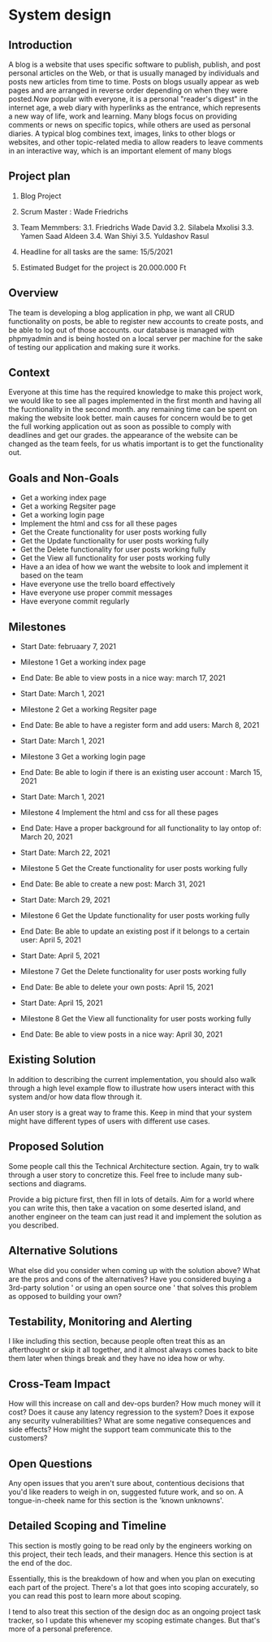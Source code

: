System design
========

## Introduction
A blog is a website that uses specific software to publish, publish, and post personal articles on the Web, or that is usually managed by individuals and posts new articles from time to time. Posts on blogs usually appear as web pages and are arranged in reverse order depending on when they were posted.Now popular with everyone, it is a personal "reader's digest" in the internet age, a web diary with hyperlinks as the entrance, which represents a new way of life, work and learning. Many blogs focus on providing comments or news on specific topics, while others are used as personal diaries. A typical blog combines text, images, links to other blogs or websites, and other topic-related media to allow readers to leave comments in an interactive way, which is an important element of many blogs

## Project plan

1. Blog Project

2. Scrum Master : Wade Friedrichs

3. Team Memmbers: 
 3.1. Friedrichs Wade David
 3.2. Silabela Mxolisi
 3.3. Yamen Saad Aldeen
 3.4. Wan Shiyi
 3.5. Yuldashov Rasul


4. Headline for all tasks are the same: 15/5/2021

5. Estimated Budget for the project is 20.000.000 Ft


## Overview
The team is developing a blog application in php, we want all CRUD functionality on posts, be able to register new accounts to create posts, and be able to log out of those accounts. our database is managed with phpmyadmin and is being hosted on a local server per machine for the sake of testing our application and making sure it works.


## Context
Everyone at this time has the required knowledge to make this project work, we would like to see all pages implemented in the first month and having all the fucntionality in the second month. any remaining time can be spent on making the website look better. main causes for concern would be to get the full working application out as soon as possible to comply with deadlines and get our grades. the appearance of the website can be changed as the team feels, for us whatis important is to get the functionality out.


## Goals and Non-Goals

 - Get a working index page 
 - Get a working Regsiter page 
 - Get a working login page
 - Implement the html and css for all these pages 
 - Get the Create functionality for user posts working fully
 - Get the Update functionality for user posts working fully
 - Get the Delete functionality for user posts working fully
 - Get the View all functionality for user posts working fully
 - Have a an idea of how we want the website to look and implement it based on the team 
 - Have everyone use the trello board effectively
 - Have everyone use proper commit messages 
 - Have everyone commit regularly 

## Milestones

  - Start Date: februaary 7, 2021
  - Milestone 1 Get a working index page 
  - End Date: Be able to view posts in a nice way: march 17, 2021
  
  - Start Date: March 1, 2021
  - Milestone 2 Get a working Regsiter page  
  - End Date: Be able to have a register form and add users: March 8, 2021
  
  - Start Date: March 1, 2021
  - Milestone 3 Get a working login page 
  - End Date: Be able to login if there is an existing user account : March 15, 2021
  
  - Start Date: March 1, 2021
  - Milestone 4 Implement the html and css for all these pages
  - End Date: Have a proper background for all functionality to lay ontop of: March 20, 2021
  
  - Start Date: March 22, 2021
  - Milestone 5 Get the Create functionality for user posts working fully
  - End Date: Be able to create a new post: March 31, 2021
  
  - Start Date: March 29, 2021
  - Milestone 6 Get the Update functionality for user posts working fully
  - End Date: Be able to update an existing post if it belongs to a certain user: April 5, 2021
   
  - Start Date: April 5, 2021
  - Milestone 7 Get the Delete functionality for user posts working fully
  - End Date: Be able to delete your own posts: April 15, 2021
   
  - Start Date: April 15, 2021
  - Milestone 8 Get the View all functionality for user posts working fully
  - End Date: Be able to view posts in a nice way: April 30, 2021


## Existing Solution
In addition to describing the current implementation, you should also walk through a high level example flow to illustrate how users interact with this system and/or how data flow through it.

An user story is a great way to frame this. Keep in mind that your system might have different types of users with different use cases.


## Proposed Solution
Some people call this the Technical Architecture section. Again, try to walk through a user story to concretize this. Feel free to include many sub-sections and diagrams.

Provide a big picture first, then fill in lots of details. Aim for a world where you can write this, then take a vacation on some deserted island, and another engineer on the team can just read it and implement the solution as you described.


## Alternative Solutions
What else did you consider when coming up with the solution above? What are the pros and cons of the alternatives? Have you considered buying a 3rd-party solution ' or using an open source one ' that solves this problem as opposed to building your own?


## Testability, Monitoring and Alerting
I like including this section, because people often treat this as an afterthought or skip it all together, and it almost always comes back to bite them later when things break and they have no idea how or why.


## Cross-Team Impact
How will this increase on call and dev-ops burden?
How much money will it cost?
Does it cause any latency regression to the system?
Does it expose any security vulnerabilities?
What are some negative consequences and side effects?
How might the support team communicate this to the customers?


## Open Questions
Any open issues that you aren't sure about, contentious decisions that you'd like readers to weigh in on, suggested future work, and so on. A tongue-in-cheek name for this section is the 'known unknowns'.


## Detailed Scoping and Timeline
This section is mostly going to be read only by the engineers working on this project, their tech leads, and their managers. Hence this section is at the end of the doc.

Essentially, this is the breakdown of how and when you plan on executing each part of the project. There's a lot that goes into scoping accurately, so you can read this post to learn more about scoping.

I tend to also treat this section of the design doc as an ongoing project task tracker, so I update this whenever my scoping estimate changes. But that's more of a personal preference.
